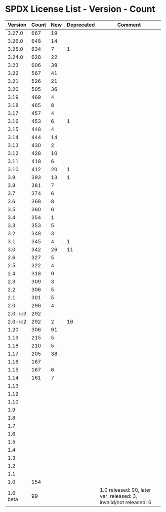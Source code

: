 # SPDX License List - Version - Count

| Version | Count | New | Deprecated | Comment |
| ------- | ----- | --- | ---------- | ------- |
| 3.27.0 | 667 | 19 | | |
| 3.26.0 | 648 | 14 | | |
| 3.25.0 | 634 | 7 | 1 | |
| 3.24.0 | 628 | 22 | | |
| 3.23 | 606 | 39 | | |
| 3.22 | 567 | 41 | | |
| 3.21 | 526 | 21 | | |
| 3.20 | 505 | 36 | | |
| 3.19 | 469 | 4 | | |
| 3.18 | 465 | 8 | | |
| 3.17 | 457 | 4 | | |
| 3.16 | 453 | 6 | 1 | |
| 3.15 | 448 | 4 | | |
| 3.14 | 444 | 14 | | |
| 3.13 | 430 | 2 | | |
| 3.12 | 428 | 10 | | |
| 3.11 | 418 | 6 | | |
| 3.10 | 412 | 20 | 1 | |
| 3.9 | 393 | 13 | 1 | |
| 3.8 | 381 | 7 | | |
| 3.7 | 374 | 6 | | |
| 3.6 | 368 | 8 | | |
| 3.5 | 360 | 6 | | |
| 3.4 | 354 | 1 | | |
| 3.3 | 353 | 5 | | |
| 3.2 | 348 | 3 | | |
| 3.1 | 345 | 4 | 1 | |
| 3.0 | 342 | 26 | 11 | |
| 2.6 | 327 | 5 | | |
| 2.5 | 322 | 4 | | |
| 2.4 | 318 | 9 | | |
| 2.3 | 309 | 3 | | |
| 2.2 | 306 | 5 | | |
| 2.1 | 301 | 5 | | |
| 2.0 | 296 | 4 | | |
| 2.0-rc3 | 292 | | | |
| 2.0-rc2 | 292 | 2 | 16 | |
| 1.20 | 306 | 91 | | |
| 1.19 | 215 | 5 | | |
| 1.18 | 210 | 5 | | |
| 1.17 | 205 | 38 | | |
| 1.16 | 167 | | | |
| 1.15 | 167 | 6 | | |
| 1.14 | 161 | 7 | | |
| 1.13 | | | | |
| 1.12 | | | | |
| 1.10 | | | | |
| 1.9 | | | | |
| 1.8 | | | | |
| 1.7 | | | | |
| 1.6 | | | | |
| 1.5 | | | | |
| 1.4 | | | | |
| 1.3 | | | | |
| 1.2 | | | | |
| 1.1 | | | | |
| 1.0 | 154 | | | |
| 1.0 beta | 99 | | | 1.0 released: 90, later ver. released: 3, invalid/not released: 6 |
